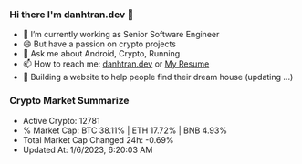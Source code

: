 ### Hi there I'm danhtran.dev 👋

- 🔭 I’m currently working as Senior Software Engineer
- 😄 But have a passion on crypto projects
- 💬 Ask me about Android, Crypto, Running 
- 📫 How to reach me: <a href="https://danhtran.dev" target="_blank">danhtran.dev</a> or <a href="Dan-Resume.pdf" target="_blank">My Resume</a>
- 🌱 Building a website to help people find their dream house (updating ...)

### Crypto Market Summarize
- Active Crypto: 12781
- % Market Cap: BTC 38.11% | ETH 17.72% | BNB 4.93%
- Total Market Cap Changed 24h: -0.69%
- Updated At: 1/6/2023, 6:20:03 AM
